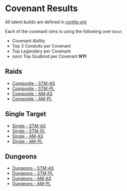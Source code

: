 # Covenant Results

All talent builds are defined in [config.yml](https://github.com/WarcraftPriests/sl-shadow-priest/blob/master/config.yml#L1)

Each of the covenant sims is using the following over `Base`:
- Covenant Ability
- Top 3 Conduits per Covenant
- Top Legendary per Covenant
- *soon* Top Soulbind per Covenant **NYI**

## Raids
- [Composite - STM-AS](results/Results_Composite_stm-as.md)
- [Composite - STM-PL](results/Results_Composite_stm-pl.md)
- [Composite - AM-AS](results/Results_Composite_am-as.md)
- [Composite - AM-PL](results/Results_Composite_am-pl.md)

## Single Target
- [Single - STM-AS](results/Results_Single_stm-as.md)
- [Single - STM-PL](results/Results_Single_stm-pl.md)
- [Single - AM-AS](results/Results_Single_am-as.md)
- [Single - AM-PL](results/Results_Single_am-pl.md)

## Dungeons
- [Dungeons - STM-AS](results/Results_Dungeons_stm-as.md)
- [Dungeons - STM-PL](results/Results_Dungeons_stm-pl.md)
- [Dungeons - AM-AS](results/Results_Dungeons_am-as.md)
- [Dungeons - AM-PL](results/Results_Dungeons_am-pl.md)
